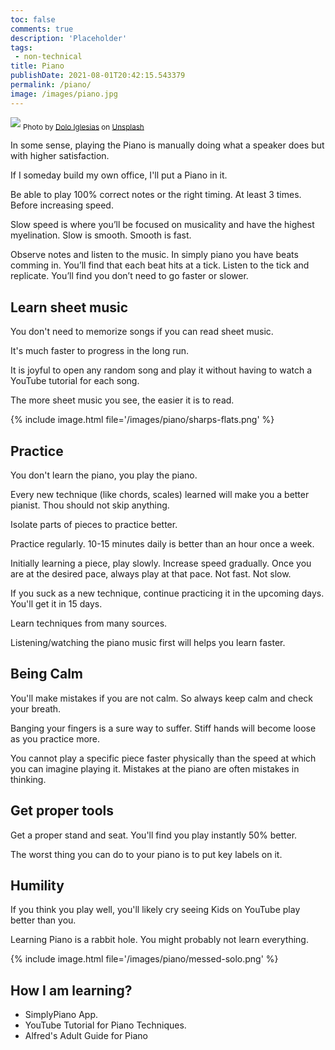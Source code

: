```yaml
---
toc: false
comments: true
description: 'Placeholder' 
tags:
 - non-technical
title: Piano
publishDate: 2021-08-01T20:42:15.543379
permalink: /piano/
image: /images/piano.jpg
---
```

![](/images/piano.jpg)
<sub style="user-select: auto;">Photo by <a href="https://unsplash.com/@dolodol?utm_source=unsplash&amp;utm_medium=referral&amp;utm_content=creditCopyText" style="user-select: auto;">Dolo Iglesias</a> on <a href="https://unsplash.com/s/photos/piano?utm_source=unsplash&amp;utm_medium=referral&amp;utm_content=creditCopyText" style="user-select: auto;">Unsplash</a></sub>

In some sense, playing the Piano is manually doing what a speaker does but with higher satisfaction.

If I someday build my own office, I'll put a Piano in it.


Be able to play 100% correct notes or the right timing. At least 3 times. Before increasing speed.

Slow speed is where you’ll be focused on musicality and have the highest myelination. Slow is smooth. Smooth is fast.

Observe notes and listen to the music. In simply piano you have beats comming in. You’ll find that each beat hits at a tick. Listen to the tick and replicate. You’ll find you don’t need to go faster or slower.

## Learn sheet music
You don't need to memorize songs if you can read sheet music.

It's much faster to progress in the long run.

It is joyful to open any random song and play it without having to watch a YouTube tutorial for each song.

The more sheet music you see, the easier it is to read.

{% include image.html file='/images/piano/sharps-flats.png' %}

## Practice

You don't learn the piano, you play the piano.

Every new technique (like chords, scales) learned will make you a better pianist. Thou should not skip anything.

Isolate parts of pieces to practice better.

Practice regularly. 10-15 minutes daily is better than an hour once a week.

Initially learning a piece, play slowly. Increase speed gradually. Once you are at the desired pace, always play at that pace. Not fast. Not slow.

If you suck as a new technique, continue practicing it in the upcoming days. You'll get it in 15 days.

Learn techniques from many sources.

Listening/watching the piano music first will helps you learn faster.

## Being Calm
You'll make mistakes if you are not calm. So always keep calm and check your breath.

Banging your fingers is a sure way to suffer. Stiff hands will become loose as you practice more.

You cannot play a specific piece faster physically than the speed at which you can imagine playing it. Mistakes at the piano are often mistakes in thinking.

## Get proper tools
Get a proper stand and seat. You'll find you play instantly 50% better.

The worst thing you can do to your piano is to put key labels on it.

## Humility

If you think you play well, you'll likely cry seeing Kids on YouTube play better than you.

Learning Piano is a rabbit hole. You might probably not learn everything.

{% include image.html file='/images/piano/messed-solo.png' %}

## How I am learning?

- SimplyPiano App.
- YouTube Tutorial for Piano Techniques.
- Alfred's Adult Guide for Piano
